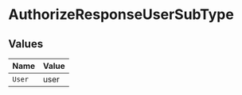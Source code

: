 # AuthorizeResponseUserSubType


## Values

| Name   | Value  |
| ------ | ------ |
| `User` | user   |